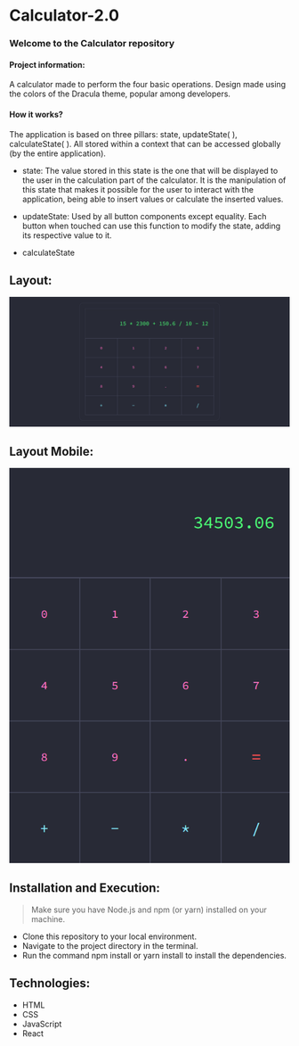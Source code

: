 # Calculator-2.0
### Welcome to the Calculator repository

#### Project information:

A calculator made to perform the four basic operations. Design made using the colors of the Dracula theme, popular among developers.

#### How it works?

The application is based on three pillars: state, updateState( ), calculateState( ). All stored within a context that can be accessed globally (by the entire application).

- state: The value stored in this state is the one that will be displayed to the user in the calculation part of the calculator. It is the manipulation of this state that makes it possible for the user to interact with the application, being able to insert values or calculate the inserted values.

- updateState: Used by all button components except equality. Each button when touched can use this function to modify the state, adding its respective value to it.

- calculateState

## Layout:

![preview](src/assets/preview.png)

## Layout Mobile:

![preview](src/assets/preview-2.png)

## Installation and Execution:
> Make sure you have Node.js and npm (or yarn) installed on your machine.

- Clone this repository to your local environment.
- Navigate to the project directory in the terminal.
- Run the command npm install or yarn install to install the dependencies.

## Technologies:
- HTML
- CSS
- JavaScript
- React